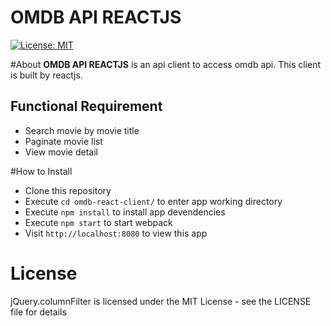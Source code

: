 # OMDB API REACTJS
[![License: MIT](https://img.shields.io/badge/License-MIT-blue.svg)](https://opensource.org/licenses/MIT)

#About
**OMDB API REACTJS** is an api client to access omdb api. This client is built by reactjs.

## Functional Requirement
- Search movie by movie title
- Paginate movie list
- View movie detail

#How  to Install
- Clone this repository
- Execute `cd omdb-react-client/` to enter app working directory
- Execute `npm install` to install app devendencies
- Execute `npm start` to start webpack
- Visit `http://localhost:8080` to view this app

# License
jQuery.columnFilter is licensed under the MIT License - see the LICENSE file for details
